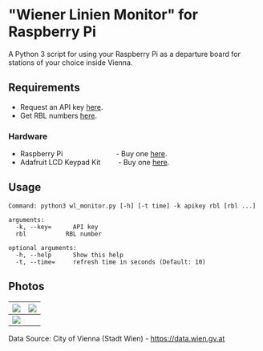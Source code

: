 # "Wiener Linien Monitor" for Raspberry Pi
A Python 3 script for using your Raspberry Pi as a departure board for stations of your choice inside Vienna.

## Requirements
* Request an API key [here](https://www.wien.gv.at/formularserver2/user/formular.aspx?pid=3b49a23de1ff43efbc45ae85faee31db&pn=B0718725a79fb40f4bb4b7e0d2d49f1d1).  
* Get RBL numbers [here](https://till.mabe.at/rbl/).
### Hardware
* Raspberry Pi&nbsp;&nbsp;&nbsp;&nbsp;&nbsp;&nbsp;&nbsp;&nbsp;&nbsp;&nbsp;&nbsp;&nbsp;&nbsp;&nbsp;&nbsp;&nbsp;&nbsp;&nbsp;&nbsp;&nbsp;&nbsp;&nbsp;&nbsp;&nbsp;&nbsp;&nbsp;&nbsp;- Buy one [here](https://www.raspberrypi.org/products/).  
* Adafruit LCD Keypad Kit&nbsp;&nbsp;&nbsp;&nbsp;&nbsp;&nbsp;&nbsp;&nbsp;&nbsp;- Buy one [here](https://www.adafruit.com/category/808).


## Usage
```
Command: python3 wl_monitor.py [-h] [-t time] -k apikey rbl [rbl ...]

arguments:
  -k, --key=	  API key
  rbl           RBL number

optional arguments:
  -h, --help	  Show this help
  -t, --time=	  refresh time in seconds (Default: 10)
```

## Photos
| ![](https://raw.githubusercontent.com/mabe-at/WL-Monitor-Pi/master/PHOTOS/photo1.jpg) | ![](https://raw.githubusercontent.com/mabe-at/WL-Monitor-Pi/master/PHOTOS/photo2.jpg) |
|---------------------------------------------------------------------------------------|:-------------------------------------------------------------------------------------:|
| ![](https://raw.githubusercontent.com/mabe-at/WL-Monitor-Pi/master/PHOTOS/photo3.jpg) |                                                                                       |



Data Source: City of Vienna (Stadt Wien) - https://data.wien.gv.at

